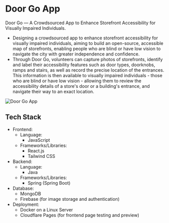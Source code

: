 # Door Go App

Door Go — A Crowdsourced App to Enhance Storefront Accessibility for Visually Impaired Individuals.

* Designing a crowdsourced app to enhance storefront accessibility for visually impaired individuals, aiming to build an open-source, accessible map of storefronts, enabling people who are blind or have low vision to navigate the city with greater independence and confidence.
* Through Door Go, volunteers can capture photos of storefronts, identify and label their accessibility features such as door types, doorknobs, ramps and stairs, as well as record the precise location of the entrances. This information is then available to visually impaired individuals - those who are blind or have low vision - allowing them to review the accessibility details of a store's door or a building's entrance, and navigate their way to an exact location.

![Door Go App](https://github.com/Qingquan-Li/doorgo-app/assets/19491358/19904a86-be68-4449-aff9-0855f604a0c3)


## Tech Stack

- Frontend:
  - Language:
    - JavaScript
  - Frameworks/Libraries:
    - React.js
    - Tailwind CSS
- Backend:
  - Language:
    - Java
  - Frameworks/Libraries:
    - Spring (Spring Boot)
- Database:
  - MongoDB
  - Firebase (for image storage and authentication)
- Deployment:
    - Docker on a Linux Server
    - Cloudflare Pages (for frontend page testing and preview)
